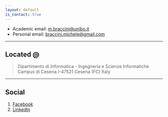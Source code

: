 ```yaml
---
layout: default
is_contact: true
---
```


* Academic email: [m.braccini@unibo.it](m.braccini@unibo.it)
* Personal email: [braccini.michele@gmail.com](mailto:braccini.michele@gmail.com)


---

## Located @

> Dipartimento di Informatica - Ingegneria e Scienze Informatiche 
> Campus di Cesena I-47521 Cesena (FC)
> Italy

---

## Social

1. [Facebook](https://www.facebook.com/braccinimichele)
2. [LinkedIn](https://www.linkedin.com/in/michele-braccini/)
